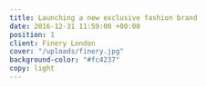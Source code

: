 ```yaml
---
title: Launching a new exclusive fashion brand
date: 2016-12-31 11:59:00 +00:00
position: 1
client: Finery London
cover: "/uploads/finery.jpg"
background-color: "#fc4237"
copy: light
---
```



